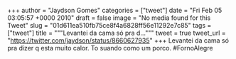 
+++
author = "Jaydson Gomes"
categories = ["tweet"]
date = "Fri Feb 05 03:05:57 +0000 2010"
draft = false
image = "No media found for this Tweet"
slug = "01d611ea510fb75ce8f4a6828ff56e11292e7c85"
tags = ["tweet"]
title = """Levantei da cama só pra d..."""
tweet = true
tweet_url = "https://twitter.com/jaydson/status/8660627935"
+++
Levantei da cama só pra dizer q esta muito calor. To suando como um porco. #FornoAlegre

